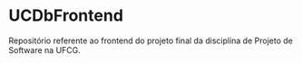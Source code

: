 # UCDbFrontend
Repositório referente ao frontend do projeto final da disciplina de Projeto de Software na UFCG.
